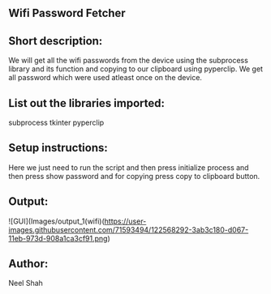 ## Wifi Password Fetcher

## Short description:
We will get all the wifi passwords from the device using the subprocess library and its function and copying to our clipboard using pyperclip.
We get all password which were used atleast once on the device.

## List out the libraries imported:
subprocess
tkinter
pyperclip

## Setup instructions:
Here we just need to run the script and then press initialize process and then  press show password and for copying press copy to clipboard button.

## Output:
![GUI](Images/output_1(wifi)(https://user-images.githubusercontent.com/71593494/122568292-3ab3c180-d067-11eb-973d-908a1ca3cf91.png)


## Author:
Neel Shah
